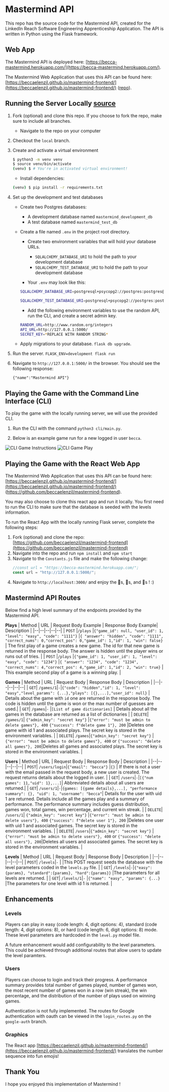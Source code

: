 # Mastermind API

This repo has the source code for the Mastermind API, created for the LinkedIn Reach Software Engineering Apprenticeship Application. The API is written in Python using the Flask framework.

## Web App

The Mastermind API is deployed here: [https://becca-mastermind.herokuapp.com/](https://becca-mastermind.herokuapp.com/). 

The Mastermind Web Application that uses this API can be found here: [https://beccaelenzil.github.io/mastermind-frontend/](https://beccaelenzil.github.io/mastermind-frontend/) ([repo](https://github.com/beccaelenzil/mastermind-frontend)).


## Running the Server Locally [source](https://github.com/AdaGold/retro-video-store/blob/master/ada-project-docs/setup.md)

1. Fork (optional) and clone this repo. If you choose to fork the repo, make sure to include all branches.
    - Navigate to the repo on your computer
1. Checkout the `local` branch.
1. Create and activate a virtual environment
    
    ```bash
    $ python3 -m venv venv
    $ source venv/bin/activate
    (venv) $ # You're in activated virtual environment!
    ```
    - Install dependencies:
    ```bash
    (venv) $ pip install -r requirements.txt
    ```
1. Set up the development and test databases
    - Create two Postgres databases:
        - A development database named `mastermind_development_db`
        - A test database named `mastermind_test_db`

    - Create a file named `.env` in the project root directory.

        - Create two environment variables that will hold your database URLs.

            - `SQLALCHEMY_DATABASE_URI` to hold the path to your development database
            - `SQLALCHEMY_TEST_DATABASE_URI` to hold the path to your development database

        - Your `.env` may look like this:

        ```bash
        SQLALCHEMY_DATABASE_URI=postgresql+psycopg2://postgres:postgres@localhost:5432/mastermind_development_db

        SQLALCHEMY_TEST_DATABASE_URI=postgresql+psycopg2://postgres:postgres@localhost:5432/mastermind_test_db
        ```

        - Add the following environment variables to use the random API, run the CLI, and create a secret admin key.
        
        ```bash
        RANDOM_URL=http://www.random.org/integers
        API_URL=http://127.0.0.1:5000/
        SECRET_KEY=*REPLACE WITH RANDOM STRING*
        ```

    - Apply migrations to your database.
        `flask db upgrade`.

1. Run the server.
    `FLASK_ENV=development flask run`

1. Navigate to `http://127.0.0.1:5000/` in the browser. You should see the following response:

    ```{"name":"Mastermind API"}```

## Playing the Game with the Command Line Interface (CLI)

To play the game with the locally running server, we will use the provided CLI.

1. Run the CLI with the command `python3 cli/main.py`.

1. Below is an example game run for a new logged in user `becca`.

![CLI Game Instructions](./project-docs/cli1.png)
![CLI Game Play](./project-docs/cli2.png)

## Playing the Game with the React Web App

The Mastermind Web Application that uses this API can be found here: [https://beccaelenzil.github.io/mastermind-frontend/](https://beccaelenzil.github.io/mastermind-frontend/) (https://github.com/beccaelenzil/mastermind-frontend).

You may also choose to clone this react app and run it locally. You first need to run the CLI to make sure that the database is seeded with the levels information.

To run the React App with the locally running Flask server, complete the following steps:

1. Fork (optional) and clone the repo: [https://github.com/beccaelenzil/mastermind-frontend](https://github.com/beccaelenzil/mastermind-frontend)
1. Navigate into the repo and run `npm install` and `npm start`
1. Navigate to the `Constants.js` file and make the following change:
    ```js
    //const url = "https://becca-mastermind.herokuapp.com/";
    const url = "http://127.0.0.1:5000/";
    ```
1. Navigate to `http://localhost:3000/` and enjoy the 🦄s, 💚s, and 🥳s ! :)

## Mastermind API Routes

Below find a high level summary of the endpoints provided by the Mastermind API.

**Plays**
| Method | URL | Request Body Example | Response Body Example| Description |
|--|--|--|--|--|
| `POST` |`/plays` |`{"game_id": null, "user_id": 1, "level": "easy", "code": "1111"}` |`{ "answer": "hidden", "code": "1111", "correct_nums": 0,"correct_pos": 0,"game_id": 1,"id": 1, "win": false}` | The first play of a game creates a new game. The id for that new game is returned in the response body. The answer is hidden until the player wins or runs out of tries. |
| `POST` |`/plays` |`{"game_id": 1, "user_id": 1, "level": "easy", "code": "1234"}` |`{ "answer": "1234", "code": "1234", "correct_nums": 4,"correct_pos": 4,"game_id": 1,"id": 2, "win": true}` | This example second play of a game is a winning play. |

**Games**
| Method | URL | Request Body | Response Body | Description |
|--|--|--|--|--|
| `GET`| `/games/1`|`-`|`{"code": "hidden","id": 1, "level": "easy","level_params": {...},"plays": [{},...],"user_id": null}` | Details about the game with `id` one are returned in the response body. The code is hidden until the game is won or the max number of guesses are used.|
| `GET`| `/games`|`-` |`[List of game dictionaries]` | Details about all the games in the database are returned as a list of dictionaries |
| `DELETE`| `/games/1`| `{"admin_key": "secret key"}` |`{"error": "must be admin to delete games"}, 400`  `{"success": f"delete game 1"}, 200` |Deletes one game with id 1 and associated plays. The secret key is stored in the environment variables. |
| `DELETE`| `/games`|`{"admin_key": "secret key"}` | `{"error": "must be admin to delete games"}, 400` or `{"success": "delete all games"}, 200`|Deletes all games and associated plays. The secret key is stored in the environment variables. |

**Users**
| Method | URL | Request Body | Response Body | Description |
|--|--|--|--|--|
| `POST`| `/users/login`|`{"email": "becca"}` |`{}` | If there is not a user with the email passed in the request body, a new user is created. The request returns details about the logged in user. |
| `GET`| `/users`|`-`|`[{"num games": 11,"uid": 1},...]`| Abbreviated details about all users are returned.|
| `GET`| `/users/1`|`-`|`{games: [{game details},...], "performance summary": {}, "uid": 1, "username": "becca"`| Details for the user with uid 1 are returned. Details include all the games play and a summary of performance. The performance summary includes guess distribution, games won, total games, win percentage, and current win streak. |
| `DELETE`| `/users/1`| `{"admin_key": "secret key"}` |`{"error": "must be admin to delete users"}, 400`  `{"success": f"delete user 1"}, 200` |Deletes one user with uid 1 and associated games. The secret key is stored in the environment variables. |
| `DELETE`| `/users`|`{"admin_key": "secret key"}` | `{"error": "must be admin to delete users"}, 400` or `{"success": "delete all users"}, 200`|Deletes all users and associated games. The secret key is stored in the environment variables. |

**Levels**
| Method | URL | Request Body | Response Body | Description |
|--|--|--|--|--|
| `POST`| `/levels`|`-` | |This POST request seeds the database with the level parameters coded in the `levels.py` file. |
| `GET`| `/levels`|`-`|`{"easy":{params}, "standard":{params}, "hard":{params}}` |The parameters for all levels are returned. |
| `GET`| `/levels/1`|`-` |`{"name": "easy", "params": {...}` |The parameters for one level with id 1 is returned. |

## Enhancements

### Levels
Players can play in easy (code length: 4, digit options: 4), standard (code length: 4, digit options: 8), or hard (code length: 6, digit options: 8) mode. These level parameters are hardcoded in the `level.py` model file. 

A future enhancement would add configurability to the level parameters. This could be achieved through additional routes that allow users to update the level paramters.

### Users

Players can choose to login and track their progress. A performance summary provides total number of games played, number of games won, the most recent number of games won in a row (win streak), the win percentage, and the distribution of the number of plays used on winning games.

Authentication is not fully implemented. The routes for Google authentication with oauth can be viewed in the `login_routes.py` on the `google-auth` branch.

### Graphics

The React app [https://beccaelenzil.github.io/mastermind-frontend/](https://beccaelenzil.github.io/mastermind-frontend/) translates the number sequence into fun emojis!

## Thank You

I hope you enjoyed this implementation of Mastermind !